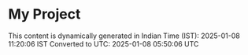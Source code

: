 # My Project

This content is dynamically generated in Indian Time (IST): 2025-01-08 11:20:06 IST
Converted to UTC: 2025-01-08 05:50:06 UTC
